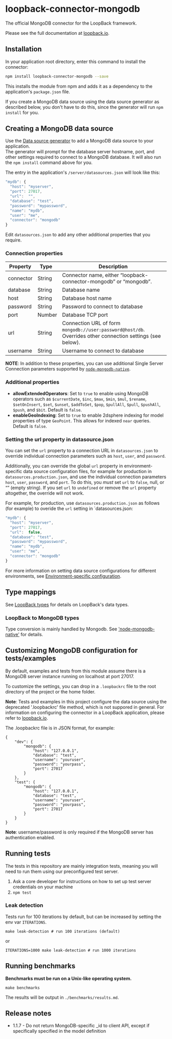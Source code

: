 # loopback-connector-mongodb

The official MongoDB connector for the LoopBack framework.

Please see the full documentation at [loopback.io](http://loopback.io/doc/en/lb3/MongoDB-connector.html).

## Installation

In your application root directory, enter this command to install the connector:

```sh
npm install loopback-connector-mongodb --save
```

This installs the module from npm and adds it as a dependency to the application's `package.json` file.

If you create a MongoDB data source using the data source generator as described below, you don't have to do this, since the generator will run `npm install` for you.

## Creating a MongoDB data source

Use the [Data source generator](http://loopback.io/doc/en/lb3/Data-source-generator.html) to add a MongoDB data source to your application.  
The generator will prompt for the database server hostname, port, and other settings
required to connect to a MongoDB database.  It will also run the `npm install` command above for you.

The entry in the application's `/server/datasources.json` will look like this:

```javascript
"mydb": {
  "host": "myserver",
  "port": 27017,
  "url":  "",
  "database": "test",
  "password": "mypassword",
  "name": "mydb",
  "user": "me",
  "connector": "mongodb"  
}
```

Edit `datasources.json` to add any other additional properties that you require.

### Connection properties

| Property | Type&nbsp;&nbsp; | Description |
| --- | --- | --- |
| connector | String | Connector name, either “loopback-connector-mongodb” or “mongodb”. |
| database | String | Database name |
| host | String | Database host name |
| password | String | Password to connect to database |
| port | Number | Database TCP port |
| url | String | Connection URL of form `mongodb://user:password@host/db`. Overrides other connection settings (see below). |
| username | String | Username to connect to database |

**NOTE**: In addition to these properties, you can use additional Single Server Connection parameters supported by [`node-mongodb-native`](http://mongodb.github.io/node-mongodb-native/core/driver/reference/connecting/connection-settings/).

### Additional properties

- **allowExtendedOperators**: Set to `true` to enable using MongoDB operators such as
`$currentDate`, `$inc`, `$max`, `$min`, `$mul`, `$rename`, `$setOnInsert`, `$set`, `$unset`, `$addToSet`,
`$pop`, `$pullAll`, `$pull`, `$pushAll`, `$push`, and `$bit`.  Default is `false`.
- **enableGeoIndexing**: Set to `true` to enable 2dsphere indexing for model properties
of type `GeoPoint`. This allows for indexed ```near``` queries.  Default is `false`.

### Setting the url property in datasource.json

You can set the `url` property to a connection URL in `datasources.json` to override individual connection parameters such as `host`, `user`, and `password`.  

Additionally, you can override the global `url` property in environment-specific data source configuration files, for example for production in `datasources.production.json`, and use the individual connection parameters `host`, `user`, `password`, and `port`.  To do this, you _must_ set `url` to `false`, null, or “” (empty string).
If you set `url` to `undefined` or remove the `url` property altogether, the override will not work.

For example, for production, use `datasources.production.json` as follows (for example) to overide the `url` setting in `datasources.json:

```javascript
"mydb": {
  "host": "myserver",
  "port": 27017,
  "url":  false,
  "database": "test",
  "password": "mypassword",
  "name": "mydb",
  "user": "me",
  "connector": "mongodb"  
}
```

For more information on setting data source configurations for different environments, see [Environment-specific configuration](https://loopback.io/doc/en/lb3/Environment-specific-configuration.html#data-source-configuration).

## Type mappings

See [LoopBack types](http://loopback.io/doc/en/lb3/LoopBack-types.html) for details on LoopBack's data types.

### LoopBack to MongoDB types

Type conversion is mainly handled by Mongodb. See ['node-mongodb-native'](http://mongodb.github.io/node-mongodb-native/) for details.

## Customizing MongoDB configuration for tests/examples

By default, examples and tests from this module assume there is a MongoDB server
instance running on localhost at port 27017.

To customize the settings, you can drop in a `.loopbackrc` file to the root directory
of the project or the home folder.

**Note**: Tests and examples in this project configure the data source using the deprecated '.loopbackrc' file method,
which is not suppored in general.
For information on configuring the connector in a LoopBack application, please refer to [loopback.io](http://loopback.io/doc/en/lb2/MongoDB-connector.html).

The .loopbackrc file is in JSON format, for example:

    {
        "dev": {
            "mongodb": {
                "host": "127.0.0.1",
                "database": "test",
                "username": "youruser",
                "password": "yourpass",
                "port": 27017
            }
        },
        "test": {
            "mongodb": {
                "host": "127.0.0.1",
                "database": "test",
                "username": "youruser",
                "password": "yourpass",
                "port": 27017
            }
        }
    }

**Note**: username/password is only required if the MongoDB server has
authentication enabled.

## Running tests

The tests in this repository are mainly integration tests, meaning you will need
to run them using our preconfigured test server.

1. Ask a core developer for instructions on how to set up test server
   credentials on your machine
2. `npm test`

### Leak detection

Tests run for 100 iterations by default, but can be increased by setting the
env var `ITERATIONS`.

```
make leak-detection # run 100 iterations (default)
```

or

```
ITERATIONS=1000 make leak-detection # run 1000 iterations
```

## Running benchmarks

**Benchmarks must be run on a Unix-like operating system.**

```
make benchmarks
```

The results will be output in `./benchmarks/results.md`.

## Release notes

  * 1.1.7 - Do not return MongoDB-specific _id to client API, except if specifically specified in the model definition
